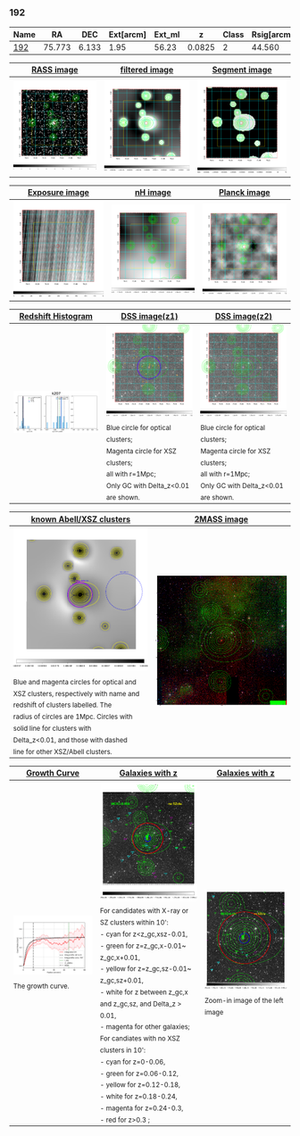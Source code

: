 <div STYLE="page-break-after: always;"></div>

### 192

|Name          |RA          |DEC      | Ext[arcm] | Ext_ml | z    | Class| Rsig[arcmin] | CRsig[c/s] | CR500[c/s] | R500[Mpc] |L500[erg/s]|F500[erg/s/cm^2]| M500[Msun]|Tx[keV]|beta|GC(XSZ,Delta_z<0.01)| GC(OPT,Delta_z<0.01)|GC|alias|
|--------------|------------|------------|---|---|-----------|--------|------|------|----|----|----|----|----|----|----|----|----|----|---|
|[192](script/192.md)     | 75.773       | 6.133       | 1.95    | 56.23   | 0.0825 | 2   | 44.560 |0.308 |0.273 |0.911 |7.946e+43 |4.716e-12 |2.325e+14 |3.698 |0.817 |Tar, |Wen, |Tar, |k207|

|[RASS image](../image/192/192_img.pdf)|[filtered image](../image/192/192_fil.pdf)|[Segment image](../image/192/192_seg.pdf)|
|-------------------|--------------------|-------------------|
| <img src="../image/192/192_img.png" width="300">  | <img src="../image/192/192_fil.png" width="300">   | <img src="../image/192/192_seg.png" width="300">  |

|[Exposure image](../image/192/192_mex.pdf)| [nH image](../image/192/192_nh.pdf)| [Planck image](../image/192/192_p.pdf)|
|-------------------|--------------------|-------------------|
|<img src="../image/192/192_mex.png" width="300">   | <img src="../image/192/192_nh.png" width="300">    | <img src="../image/192/192_p.png" width="300"> |

|[Redshift Histogram](../image/192/192_zg.pdf) | [DSS image(z1)](../image/192/192_dss_z1.pdf)      |  [DSS image(z2)](../image/192/192_dss_z2.pdf)    |
|-------------------|--------------------|-------------------|
|<img src="../image/192/192_zg.png" width="300"> |<img src="../image/192/192_dss_z1.png" width="300"> <sub><br>Blue circle for optical clusters; <br>Magenta circle for XSZ clusters; <br>all with r=1Mpc; <br>Only GC with Delta_z<0.01 are shown. </sub>| <img src="../image/192/192_dss_z2.png" width="300"><sub><br>Blue circle for optical clusters; <br>Magenta circle for XSZ clusters; <br>all with r=1Mpc; <br>Only GC with Delta_z<0.01 are shown. </sub> |

|[known Abell/XSZ clusters](../image/192/192_m.pdf) | [2MASS image](../image/192/192_2mass.pdf)      |
|-------------------|-------------------|
|<img src=../image/192/192_m.png width="300"> <sub><br>Blue and magenta circles for optical and <br>XSZ clusters, respectively with name and <br>redshift of clusters labelled. The <br>radius of circles are 1Mpc. Circles with <br>solid line for clusters with <br>Delta_z<0.01, and those with dashed <br>line for other XSZ/Abell clusters.        </sub>|<img src="../image/192/192_2mass.png" width="300">  |

|[Growth Curve](../image/192/192_gca_all.png) |[Galaxies with z](../image/192/192_opt_ned.pdf) |[Galaxies with z](../image/192/192_opt_ned_zoom.pdf) |
|-------------------|-------------------|-------------------|
| <img src="../image/192/192_gca_all.png" width="300"> <sub><br>The growth curve.</sub>| <img src=../image/192/192_opt_ned.png width="300"> <br><sub> For candidates with X-ray or SZ clusters within 10': <br> - cyan for z<z_gc,xsz-0.01, <br> - green for z=z_gc,x-0.01~ z_gc,x+0.01, <br> - yellow for z=z_gc,sz-0.01~ z_gc,sz+0.01, <br> - white for z between z_gc,x and z_gc,sz, and Delta_z > 0.01, <br> - magenta for other galaxies; <br>For candiates with no XSZ clusters in 10': <br> - cyan for z=0-0.06, <br> - green for z=0.06-0.12, <br> - yellow for z=0.12-0.18, <br> - white for z=0.18-0.24, <br> - magenta for z=0.24-0.3, <br> - red for z>0.3 ;  </sub>|<img src=../image/192/192_opt_ned_zoom.png width="300">  <br><sub> Zoom-in image of the left image</sub>|




